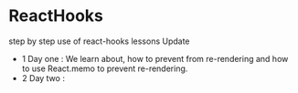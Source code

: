 # ReactHooks
step by step use of react-hooks lessons Update 

- 1  Day one : We learn about, how to prevent from re-rendering and how to use React.memo to prevent re-rendering.
- 2 Day two :
